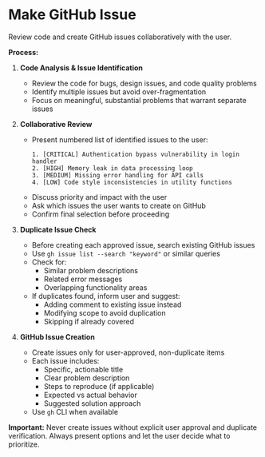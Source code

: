 # Make GitHub Issue

Review code and create GitHub issues collaboratively with the user.

**Process:**

1. **Code Analysis & Issue Identification**
   - Review the code for bugs, design issues, and code quality problems
   - Identify multiple issues but avoid over-fragmentation
   - Focus on meaningful, substantial problems that warrant separate issues

2. **Collaborative Review**
   - Present numbered list of identified issues to the user:
     ```
     1. [CRITICAL] Authentication bypass vulnerability in login handler
     2. [HIGH] Memory leak in data processing loop
     3. [MEDIUM] Missing error handling for API calls
     4. [LOW] Code style inconsistencies in utility functions
     ```
   - Discuss priority and impact with the user
   - Ask which issues the user wants to create on GitHub
   - Confirm final selection before proceeding

3. **Duplicate Issue Check**
   - Before creating each approved issue, search existing GitHub issues
   - Use `gh issue list --search "keyword"` or similar queries
   - Check for:
     - Similar problem descriptions
     - Related error messages
     - Overlapping functionality areas
   - If duplicates found, inform user and suggest:
     - Adding comment to existing issue instead
     - Modifying scope to avoid duplication
     - Skipping if already covered

4. **GitHub Issue Creation**
   - Create issues only for user-approved, non-duplicate items
   - Each issue includes:
     - Specific, actionable title
     - Clear problem description
     - Steps to reproduce (if applicable)
     - Expected vs actual behavior
     - Suggested solution approach
   - Use `gh` CLI when available

**Important:** Never create issues without explicit user approval and duplicate verification. Always present options and let the user decide what to prioritize.
